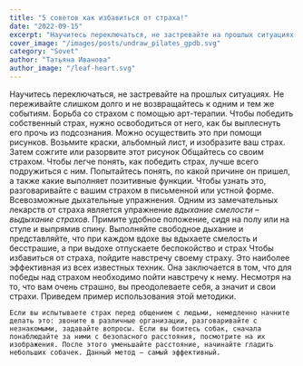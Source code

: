 ```yaml
---
title: "5 советов как избавиться от страха!"
date: "2022-09-15"
excerpt: "Научитесь переключаться, не застревайте на прошлых ситуациях. Не переживайте слишком долго и не возвращайтесь к одним и тем же событиям."
cover_image: "/images/posts/undraw_pilates_gpdb.svg"
category: "Sovet"
author: "Татьяна Иванова"
author_image: "/leaf-heart.svg"
---
```


Научитесь переключаться, не застревайте на прошлых ситуациях. Не переживайте слишком долго и не возвращайтесь к одним и тем же событиям.
Борьба со страхом с помощью арт-терапии. Чтобы победить собственный страх, нужно освободиться от него, как бы выплеснуть его прочь из подсознания. Можно осуществить это при помощи рисунков. Возьмите краски, альбомный лист, и изобразите ваш страх. Затем сожгите или разорвите этот рисунок
Общайтесь со своим страхом. Чтобы легче понять, как победить страх, лучше всего подружиться с ним. Попытайтесь понять, по какой причине он пришел, а также какие выполняет позитивные функции. Чтобы узнать это, разговаривайте с вашим страхом в письменной или устной форме.
Всевозможные дыхательные упражнения. Одним из замечательных лекарств от страха является упражнение _вдыхание смелости – выдыхание страхов_. Примите удобное положение, сидя на полу или на стуле и выпрямив спину. Выполняйте свободное дыхание и представляйте, что при каждом вдохе вы вдыхаете смелость и бесстрашие, а при выдохе отпускаете беспокойство и страх
Чтобы избавиться от страха, пойдите навстречу своему страху. Это наиболее эффективная из всех известных техник. Она заключается в том, что для победы над страхом необходимо пойти навстречу к нему. Несмотря на то, что вам очень страшно, вы преодолеваете себя, а значит и свои страхи. Приведем пример использования этой методики.

`Если вы испытываете страх перед общением с людьми, немедленно начните делать это: звоните в различные организации, разговаривайте с незнакомыми, задавайте вопросы. Если вы боитесь собак, сначала понаблюдайте за ними с безопасного расстояния, посмотрите на их изображения. После этого уменьшайте расстояние, начинайте гладить небольших собачек. Данный метод – самый эффективный.`
